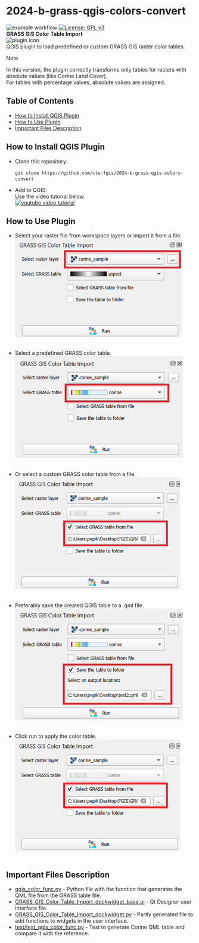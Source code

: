 # 2024-b-grass-qgis-colors-convert
![example workflow](https://github.com/github/docs/actions/workflows/test_qgis_color_func.yml/badge.svg)
[![License: GPL v3](https://img.shields.io/badge/License-GPLv3-blue.svg)](https://www.gnu.org/licenses/gpl-3.0)
<br>
**GRASS GIS Color Table Import** <br>
![plugin icon](https://github.com/jehlijos/GRASS-GIS-Q-GIS-color-table-conversion-BACKUP/blob/main/icon.png?raw=true)
<br>
QGIS plugin to load predefined or custom GRASS GIS raster color tables.
> [!NOTE]  
> In this version, the plugin correctly transforms only tables for rasters with absolute values (like Corine Land Cover). <br> For tables with percentage values, absolute values are assigned.

## Table of Contents
- [How to Install QGIS Plugin](#how-to-install-qgis-plugin)
- [How to Use Plugin](#how-to-use-plugin)
- [Important Files Description](#important-files-description)

## How to Install QGIS Plugin
- Clone this repository:
    ```
    git clone https://github.com/ctu-fgis/2024-b-grass-qgis-colors-convert
    ```
- Add to QGIS: <br>
  Use the video tutorial below <br>
  [![youtube video tutorial](https://i.ytimg.com/vi/AUQouvFyt34/hqdefault.jpg?sqp=-oaymwE2CNACELwBSFXyq4qpAygIARUAAIhCGAFwAcABBvABAfgB_gmAAtAFigIMCAAQARhsIGwobDAP&rs=AOn4CLBc6EpmZSbGvff1br8hww-28XBWmg)](https://www.youtube.com/watch?v=AUQouvFyt34)

## How to Use Plugin
- Select your raster file from workspace layers or import it from a file. <br>
  ![1](https://github.com/jehlijos/josef-jehlicka/blob/main/schoolwork/FGISPHOTO/1.png?raw=true) <br><br>

- Select a predefined GRASS color table.  <br>
  ![2](https://github.com/jehlijos/josef-jehlicka/blob/main/schoolwork/FGISPHOTO/2.png?raw=true) <br><br>

- Or select a custom GRASS color table from a file.  <br>
  ![3](https://github.com/jehlijos/josef-jehlicka/blob/main/schoolwork/FGISPHOTO/3.png?raw=true) <br><br>

- Preferably save the created QGIS table to a .qml file.  <br>
  ![4](https://github.com/jehlijos/josef-jehlicka/blob/main/schoolwork/FGISPHOTO/4.png?raw=true) <br><br>

- Click run to apply the color table.  <br>
  ![3](https://github.com/jehlijos/josef-jehlicka/blob/main/schoolwork/FGISPHOTO/3.png?raw=true) <br><br>

## Important Files Description
- [qgis_color_func.py](https://github.com/ctu-fgis/2024-b-grass-qgis-colors-convert/blob/master/qgis_color_func.py) - Python file with the function that generates the QML file from the GRASS table file. <br>
- [GRASS_GIS_Color_Table_Import_dockwidget_base.ui](https://github.com/ctu-fgis/2024-b-grass-qgis-colors-convert/blob/master/GRASS_GIS_Color_Table_Import_dockwidget_base.ui) - Qt Designer user interface file. <br>
- [GRASS_GIS_Color_Table_Import_dockwidget.py](https://github.com/ctu-fgis/2024-b-grass-qgis-colors-convert/blob/master/GRASS_GIS_Color_Table_Import_dockwidget.py) - Partly generated file to add functions to widgets in the user interface. <br>
- [test/test_qgis_color_func.py](https://github.com/ctu-fgis/2024-b-grass-qgis-colors-convert/blob/master/test/test_qgis_color_func.py) - Test to generate Corine QML table and compare it with the reference. <br>
